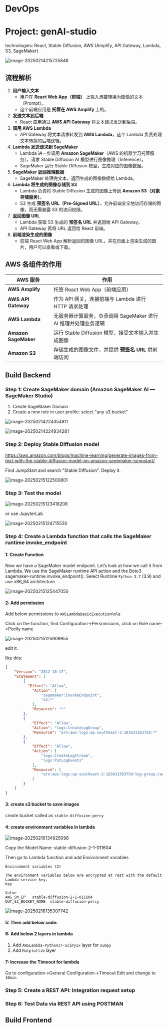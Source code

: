 # DevOps

# Project: genAI-studio

technologies: React, Stable Diffusion, AWS (Amplify, API Gateway, Lambda, S3, SageMaker)

<img src="D:\Notes\web-notes\assets\image-20250214215725846.png" alt="image-20250214215725846"  />

## **流程解析**

1. **用户输入文本**
   - 用户在 **React Web App（前端）** 上输入想要转换为图像的文本（Prompt）。
   - 这个前端应用是 **托管在 AWS Amplify** 上的。
2. **发送文本到后端**
   - React 应用通过 **AWS API Gateway** 将文本请求发送到后端。
3. **调用 AWS Lambda**
   - API Gateway 将文本请求转发到 **AWS Lambda**，这个 Lambda 负责处理文本转换的后端逻辑。
4. **Lambda 发送请求到 SageMaker**
   - Lambda 进一步调用 **Amazon SageMaker**（AWS 的机器学习托管服务），请求 Stable Diffusion AI 模型进行图像推理（Inference）。
   - SageMaker 运行 Stable Diffusion 模型，生成对应的图像数据。
5. **SageMaker 返回推理数据**
   - SageMaker 处理完文本，返回生成的图像数据给 Lambda。
6. **Lambda 将生成的图像存储到 S3**
   - Lambda 负责将 Stable Diffusion 生成的图像上传到 **Amazon S3（对象存储服务）**。
   - S3 生成 **预签名 URL（Pre-Signed URL）**，允许前端安全地访问存储的图像，而无需暴露 S3 的访问权限。
7. **返回图像 URL**
   - Lambda 获取 S3 生成的 **预签名 URL** 并返回给 API Gateway。
   - API Gateway 再将 URL 返回给 React 前端。
8. **前端渲染生成的图像**
   - 前端 React Web App 解析返回的图像 URL，并在页面上渲染生成的图片，用户可以查看或下载。

## **AWS 各组件的作用**

| AWS 服务             | 作用                                                         |
| -------------------- | ------------------------------------------------------------ |
| **AWS Amplify**      | 托管 React Web App（前端应用）                               |
| **AWS API Gateway**  | 作为 API 网关，连接前端与 Lambda 进行 HTTP 请求处理          |
| **AWS Lambda**       | 无服务器计算服务，负责调用 SageMaker 进行 AI 推理并处理业务逻辑 |
| **Amazon SageMaker** | 运行 Stable Diffusion 模型，接受文本输入并生成图像           |
| **Amazon S3**        | 存储生成的图像文件，并提供 **预签名 URL** 供前端访问         |

## Build Backend

### Step 1: Create SageMaker domain (Amazon SageMaker AI — SageMaker Studio)

1. Create SageMaker Domain 
2. Create a new role in user profile: select "any s3 bucket"

![image-20250214224354811](D:\Notes\web-notes\assets\image-20250214224354811.png)

![image-20250214224934281](D:\Notes\web-notes\assets\image-20250214224934281.png)

### Step 2: Deploy Stable Diffusion model

https://aws.amazon.com/blogs/machine-learning/generate-images-from-text-with-the-stable-diffusion-model-on-amazon-sagemaker-jumpstart/

Find JumpStart and search "Stable Diffusion". Deploy it.

![image-20250215122500801](D:\Notes\web-notes\assets\image-20250215122500801.png)

### Step 3: Test the model 

![image-20250215123418208](D:\Notes\web-notes\assets\image-20250215123418208.png)

or use JupyterLab

![image-20250215124715530](D:\Notes\web-notes\assets\image-20250215124715530.png)

### Step 4: Create a Lambda function that calls the SageMaker runtime invoke_endpoint

#### 1: Create Function

Now we have a SageMaker model endpoint. Let’s look at how we call it from Lambda. We use the SageMaker runtime API action and the Boto3 sagemaker-runtime.invoke_endpoint(). Select Runtime `Python 3.7` (3.9) and use x86_64 architecture.

![image-20250215125447050](D:\Notes\web-notes\assets\image-20250215125447050.png)

#### 2: Add permission

Add below permissions to `AWSLambdaBasicExecutionRole`

Click on the function, find Configuration->Persmissions, click on Role name->Pocily name

![image-20250215125909955](D:\Notes\web-notes\assets\image-20250215125909955.png)

edit it. 

like this:

```json
{
	"Version": "2012-10-17",
	"Statement": [
	    {
	      "Effect": "Allow",
            "Action": [
                "sagemaker:InvokeEndpoint",
                "s3:*"
            ],
            "Resource": "*"  
	    },
		{
			"Effect": "Allow",
			"Action": "logs:CreateLogGroup",
			"Resource": "arn:aws:logs:ap-southeast-2:183631303750:*"
		},
		{
			"Effect": "Allow",
			"Action": [
				"logs:CreateLogStream",
				"logs:PutLogEvents"
			],
			"Resource": [
				"arn:aws:logs:ap-southeast-2:183631303750:log-group:/aws/lambda/StableDifusion:*"
			]
		}
	]
}
```

#### 3: create s3 bucket to save images

create bucket called as `stable-diffusion-percy`

#### 4: create environment variables in lambda

![image-20250216134925098](D:\Notes\web-notes\assets\image-20250216134925098.png)

Copy the Model Name: stable-diffusion-2-1-011604

Then go to Lambda function and add Environment variables

```
Environment variables (2)

The environment variables below are encrypted at rest with the default Lambda service key.
Key

Value
AWS_SM_EP	stable-diffusion-2-1-011604
OUT_S3_BUCKET_NAME	stable-diffusion-percy
```

![image-20250216135307742](D:\Notes\web-notes\assets\image-20250216135307742.png)

#### 5: Then add below code:



#### 6: Add below 2 layers in lambda

1. Add `AWSLambda-Python37-SciPy1x` layer for `numpy`
2. Add `Matplotlib` layer

#### 7: Increase the Timeout for lambda

Go to configuration->General Configuration->Timeout Edit and change to `10min`



### Step 5: Create a REST API: Integration request setup



### Step 6: Test Data via REST API using POSTMAN



## Build Frontend
